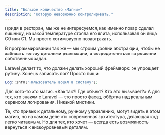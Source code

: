 ```yaml
---
title: "Большое количество «Магии»"
description: "Которую невозможно контролировать."
---
```


Придя в ресторан, мы же не интересуемся, как именно повар сделал яишницу, на какой температуре стояла его плита, использовал он яйца C0 или C1. Мы просто хотим вкусно позавтракать.

В программировании так же — мы строим уровни абстракции, чтобы не забивать голову деталями реализации, а сосредоточиться на решении собственных задач.

Laravel делает то, что должен делать хороший фреймворк:
он упрощает рутину. Хочешь записать лог? Просто пиши:

```php
Log::info('Пользователь вошёл в систему');
```

Для кого-то это магия. «Как так?! Где объект? Кто это вызывает?» А для тех, кто знаком с Laravel — это просто фасад, обёртка над реальным сервисом логирования. Никакой мистики.

Те, кто привык к детальному, ручному управлению, могут видеть в этом магию, но на самом деле это современная архитектура, делающая код легко читаемым. Но для тех, кто хочет — всегда есть возможность вернуться к низкоуровневым деталям.

